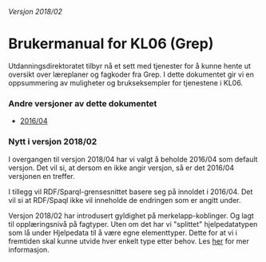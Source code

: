 _Versjon 2018/02_

# Brukermanual for KL06 \(Grep\)

Utdanningsdirektoratet tilbyr nå et sett med tjenester for å kunne hente ut oversikt over læreplaner og fagkoder fra Grep. I dette dokumentet gir vi en oppsummering av muligheter og brukseksempler for tjenestene i KL06.

### Andre versjoner av dette dokumentet

* [2016/04](https://kl06-doc.gitbooks.io/kl06-public/content/v/201604/)

### Nytt i versjon 2018/02

I overgangen til versjon 2018/04 har vi valgt å beholde 2016/04 som default versjon. Det vil si, at dersom en ikke angir versjon, så er det 2016/04 versjonen en treffer.

I tillegg vil RDF/Sparql-grensesnittet basere seg på innoldet i 2016/04. Det vil si at RDF/Spaql ikke vil inneholde de endringen som er angitt under.

Versjon 2018/02 har introdusert gyldighet på merkelapp-koblinger. Og lagt til opplæringsnivå på fagtyper. Uten om det har vi "splittet" hjelpedatatypen som lå under Hjelpedata til å være egne elementtyper. Dette for at vi i fremtiden skal kunne utvide hver enkelt type etter behov. Les [her](/introduksjon/endringer_201604.html) for mer informasjon.

